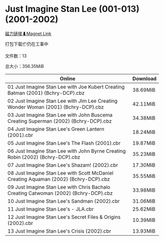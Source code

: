 # Just Imagine Stan Lee (001-013)(2001-2002)

[磁力链接⬇Magnet Link](magnet:?xt=urn:btih:cb10a7e463305397d8387f4ccbadc9ebafe34e85&dn=Just%20Imagine%20Stan%20Lee%20%28001-013%29%282001-2002%29)

打包下载📦仍在工事中

文件数：13

总大小：356.35MiB

Online | Download
--- | ---
01 Just Imagine Stan Lee with Joe Kubert Creating Batman (2001) (Bchry-DCP).cbz | 38.69MiB
02 Just Imagine Stan Lee with JIm Lee Creating Wonder Woman (2001) (Bchry-DCP).cbz | 42.11MiB
03 Just Imagine Stan Lee with John Buscema Creating Superman (2002) (Bchry-DCP).cbz | 34.38MiB
04 Just Imagine Stan Lee's Green Lantern (2001).cbr | 18.24MiB
05 Just Imagine Stan Lee's The Flash (2001).cbr | 19.87MiB
06 Just Imagine Stan Lee with John Byrne Creating Robin (2002) (Bchry-DCP).cbz | 35.23MiB
07 Just Imagine Stan Lee's Shazam! (2002).cbr | 17.30MiB
08 Just Imagine Stan Lee with Scott McDaniel Creating Aquaman (2002) (Bchry-DCP).cbz | 35.55MiB
09 Just Imagine Stan Lee with Chris Bachalo Creating Catwoman (2002) (Bchry-DCP).cbz | 33.98MiB
10 Just Imagine Stan Lee's Sandman (2002).cbr | 31.06MiB
11 Just Imagine Stan Lee's - JLA.cbr | 25.62MiB
12 Just Imagine Stan Lee's Secret Files & Origins (2002).cbr | 10.39MiB
13 Just Imagine Stan Lee's Crisis (2002).cbr | 13.93MiB